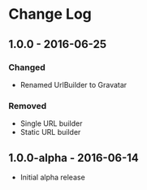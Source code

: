 # Change Log


## 1.0.0 - 2016-06-25

### Changed

- Renamed UrlBuilder to Gravatar

### Removed

- Single URL builder
- Static URL builder


## 1.0.0-alpha - 2016-06-14

- Initial alpha release
